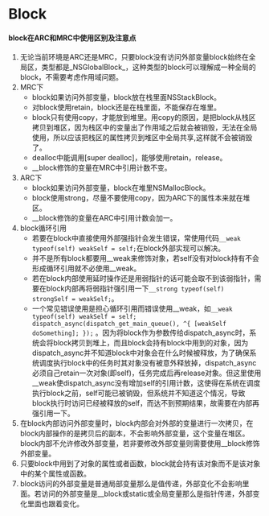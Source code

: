 # Block


#### block在ARC和MRC中使用区别及注意点
1. 无论当前环境是ARC还是MRC，只要block没有访问外部变量block始终在全局区，类型都是_NSGlobalBlock_，这种类型的block可以理解成一种全局的block，不需要考虑作用域问题。
2. MRC下
	* block如果访问外部变量，block放在栈里面NSStackBlock。
	* 对block使用retain，block还是在栈里面，不能保存在堆里。
	* block只有使用copy，才能放到堆里。用copy的原因，是把block从栈区拷贝到堆区，因为栈区中的变量出了作用域之后就会被销毁，无法在全局使用，所以应该把栈区的属性拷贝到堆区中全局共享,这样就不会被销毁了。
	* dealloc中能调用[super dealloc]，能够使用retain，release。
	* __block修饰的变量在MRC中引用计数不变。
3. ARC下
	* block如果访问外部变量，block在堆里NSMallocBlock。
	* block使用strong，尽量不要使用copy，因为ARC下的属性本来就在堆区。
	* __block修饰的变量在ARC中引用计数会加一。
4. block循环引用
	* 若要在block中直接使用外部强指针会发生错误，常使用代码`__weak typeof(self) weakSelf = self;`在block外部实现可以解决。
	* 并不是所有block都要用__weak来修饰对象，若self没有对block持有不会形成循环引用就不必使用__weak。
	* 若在block内部使用延时操作还是用弱指针的话可能会取不到该弱指针，需要在block内部再将弱指针强引用一下`__strong typeof(self) strongSelf = weakSelf;`。
	* 一个常见错误使用是担心循环引用而错误使用__weak，如`__weak typeof(self) weakSelf = self; dispatch_async(dispatch_get_main_queue(), ^{ [weakSelf doSomething]; });` 。因为将block作为参数传给dispatch_async时，系统会将block拷贝到堆上，而且block会持有block中用到的对象，因为dispatch_async并不知道block中对象会在什么时候被释放，为了确保系统调度执行block中的任务时其对象没有被意外释放掉，dispatch_async必须自己retain一次对象(即self)，任务完成后再release对象。但这里使用__weak使dispatch_async没有增加self的引用计数，这使得在系统在调度执行block之前，self可能已被销毁，但系统并不知道这个情况，导致block执行时访问已经被释放的self，而达不到预期结果，故需要在内部再强引用一下。
5. 在block内部访问外部变量时，block内部会对外部的变量进行一次拷贝，在block内部操作的是拷贝后的副本，不会影响外部变量，这个变量在堆区。block内部不允许修改外部变量，若非要修改外部变量则需要使用__block修饰外部变量。
6. 只要block中用到了对象的属性或者函数，block就会持有该对象而不是该对象中的某个属性或函数。
7. block访问的外部变量是普通局部变量那么是值传递，外部变化不会影响里面。若访问的外部变量是__block或static或全局变量那么是指针传递，外部变化里面也跟着变化。


